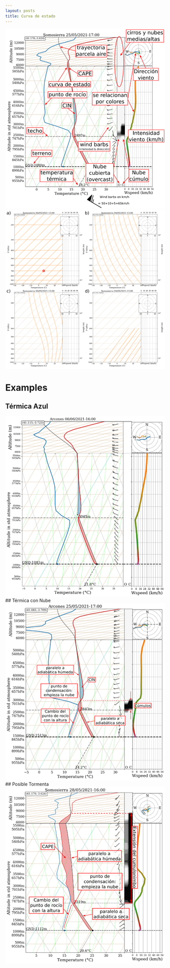 ```yaml
---
layout: posts
title: Curva de estado
---
```

<img class='post__img' src='/assets/images/explanation.png'/>

<img class='post__img' src='/assets/images/axis.png'/>


# Examples
## Térmica Azul
<img class='post__img' src='/assets/images/sounding_termica_azul.png'/>
## Térmica con Nube
<img class='post__img' src='/assets/images/sounding_termica.png'/>
## Posible Tormenta
<img class='post__img' src='/assets/images/sounding_tormenta.png'/>
